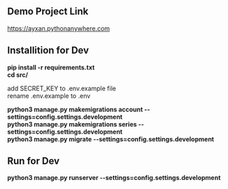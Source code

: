## Demo Project Link
https://ayxan.pythonanywhere.com

## Installition for Dev
**pip install -r requirements.txt<br />
cd src/<br />**

add SECRET_KEY to .env.example file<br />
rename .env.example to .env<br />

**python3 manage.py makemigrations account --settings=config.settings.development<br />
python3 manage.py makemigrations series --settings=config.settings.development<br />
python3 manage.py migrate --settings=config.settings.development<br />**

## Run for Dev
**python3 manage.py runserver --settings=config.settings.development**
